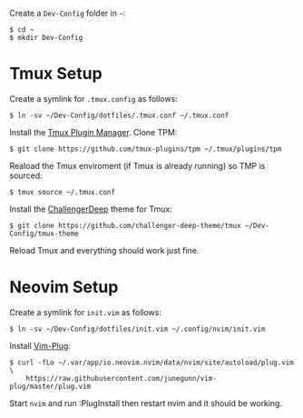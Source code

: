 Create a `Dev-Config` folder in `~`:
```
$ cd ~
$ mkdir Dev-Config
```

# Tmux Setup
Create a symlink for `.tmux.config` as follows:

```
$ ln -sv ~/Dev-Config/dotfiles/.tmux.conf ~/.tmux.conf
```

Install the [Tmux Plugin Manager](https://github.com/tmux-plugins/tpm).
Clone TPM:

```
$ git clone https://github.com/tmux-plugins/tpm ~/.tmux/plugins/tpm
```

Reaload the Tmux enviroment (if Tmux is already running) so TMP is sourced:

```
$ tmux source ~/.tmux.conf
```

Install the [ChallengerDeep](https://github.com/challenger-deep-theme/tmux) theme for Tmux:

```
$ git clone https://github.com/challenger-deep-theme/tmux ~/Dev-Config/tmux-theme
```

Reload Tmux and everything should work just fine.


# Neovim Setup
Create a symlink for `init.vim` as follows:

```
$ ln -sv ~/Dev-Config/dotfiles/init.vim ~/.config/nvim/init.vim
```

Install [Vim-Plug](https://github.com/junegunn/vim-plug):

```
$ curl -fLo ~/.var/app/io.neovim.nvim/data/nvim/site/autoload/plug.vim \
    https://raw.githubusercontent.com/junegunn/vim-plug/master/plug.vim
```

Start `nvim` and run :PlugInstall then restart nvim and it should be working.
